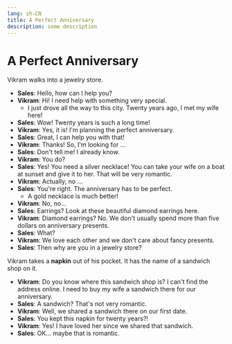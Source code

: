 ```yaml
---
lang: zh-CN
title: A Perfect Anniversary
description: some description
---
```


# A Perfect Anniversary

Vikram walks into a jewelry store.

- **Sales**: Hello, how can I help you?
- **Vikram**: Hi! I need help with something very special.
  - I just drove all the way to this city. Twenty years ago, I met my wife here!
- **Sales**: Wow! Twenty years is such a long time!
- **Vikram**: Yes, it is! I'm planning the perfect anniversary.
- **Sales**: Great, I can help you with that!
- **Vikram**: Thanks! So, I'm looking for ...
- **Sales**: Don't tell me! I already know.
- **Vikram**: You do?
- **Sales**: Yes! You need a silver necklace! You can take your wife on a boat at sunset and give it to her. That will be very romantic.
- **Vikram**: Actually, no ...
- **Sales**: You're right. The anniversary has to be perfect.
  - A gold necklace is much better!
- **Vikram**: No, no...
- **Sales**: Earrings? Look at these beautiful diamond earrings here.
- **Vikram**: Diamond earrings? No. We don't usually spend more than five dollars on anniversary presents.
- **Sales**: What?
- **Vikram**: We love each other and we don't care about fancy presents.
- **Sales**: Then why are you in a jewelry store?

Vikram takes a **napkin** out of his pocket. It has the name of a sandwich shop on it.

- **Vikram**: Do you know where this sandwich shop is? I can't find the address online. I need to buy my wife a sandwich there for our anniversary.
- **Sales**: A sandwich? That's not very romantic.
- **Vikram**: Well, we shared a sandwich there on our first date.
- **Sales**: You kept this napkin for twenty years?!
- **Vikram**: Yes! I have loved her since we shared that sandwich.
- **Sales**: OK... maybe that is romantic.
